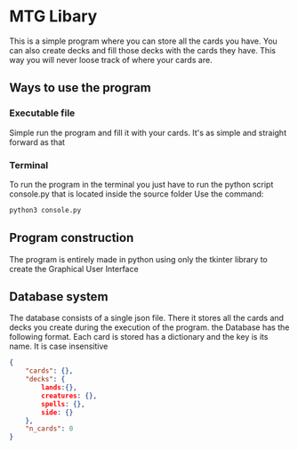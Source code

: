# MTG Libary

This is a simple program where you can store all the cards you have. You can also create decks and fill those decks with the cards they have. This way you will never loose track of where your cards are.

## Ways to use the program

### Executable file
Simple run the program and fill it with your cards. It's as simple and straight forward as that

### Terminal
To run the program in the terminal you just have to run the python script console.py that is located inside the source folder
Use the command:

```bash
python3 console.py
```
## Program construction
The program is entirely made in python using only the tkinter library to create the Graphical User Interface

## Database system
The database consists of a single json file. There it stores all the cards and decks you create during the execution of the program.
the Database has the following format. Each card is stored has a dictionary and the key is its name. It is case insensitive

```JSON
{
	"cards": {},
	"decks": {
		lands:{},
		creatures: {},
		spells: {},
		side: {}
	},
	"n_cards": 0
}
```
